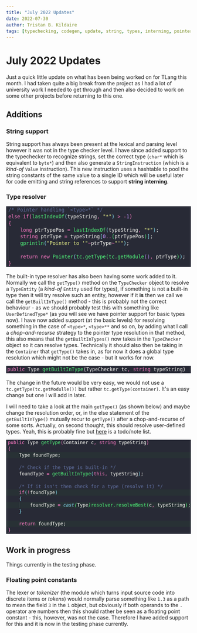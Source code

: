 ```yaml
---
title: "July 2022 Updates"
date: 2022-07-30
author: Tristan B. Kildaire
tags: [typechecking, codegen, update, string, types, interning, pointers, floatingpoint]
---
```


# July 2022 Updates

Just a quick little update on what has been being worked on for TLang this month. I had taken quite a big break from the project
as I had a lot of university work I needed to get through and then also decided to work on some other projects before returning
to this one.

## Additions

### String support

String support has always been present at the lexical and parsing level however it was not in the type checker level. I have since
added support to the typechecker to recognize strings, set the correct type (`char*` which is equivalent to `byte*`) and then also
generate a `StringInstruction` (which is a _kind-of_ `Value` instruction). This new instruction uses a hashtable to pool the string
constants of the same value to a single ID which will be useful later for code emitting and string references to support **string interning**.

### Type resolver

![](jul_update/getBuiltIN.png)

The built-in type resolver has also been having some work added to it. Normally we call the `getType()` method on the `TypeChecker`
object to resolve a `TypeEntity` (a _kind-of_ `Entity` used for types), if something is not a built-in type then it will try
resolve such an entity, however if it **is** then we call we call the `getBuiltInType()` method - this is probably not the correct
behaviour - as we should probably test this with something like `UserDefinedType*` (as you will see we have pointer support for
basic types now). I have now added support (at the basic levels) for resolving something in the case of `<type>*`, `<type>**`
and so on, by adding what I call a _chop-and-recurse_ strategy to the pointer type resolution in that method, this also means
that the `getBuiltInTypes()` now takes in the `TypeChecker` object so it can resolve types. Technically it should also then be
taking in the `Container` that `getType()` takes in, as for now it does a global type resolution which might not be the case -
but it works for now.

![](jul_update/get_header.png)

The change in the future would be very easy, we would not use a `tc.getType(tc.getModulle())` but rather `tc.getType(container)`. It's an easy change but one
I will add in later.

I will need to take a look at the main `getType()` (as shown below) and maybe change the resolution order, or, in the else statement
of the `getBuiltInType()` mutually recur to `getType()` after a chop-and-recurse of some sorts. Actually, on second thought, this should
resolve user-defined types. Yeah, this is probably fine but [here](http://deavmi.assigned.network/git/tlang/tlang/issues/1) is a todo/note
list.

![](jul_update/type_res.png)

## Work in progress

Things currently in the testing phase.

### Floating point constants

The lexer or _tokenizer_ (the module which turns input source code into discrete items or _tokens_) would normally parse something
like `1.3` as a path to mean the field `3` in the `1` object, but obviously if both operands to the `.` operator are numbers then this
should rather be seen as a floating point constant - this, however, was not the case. Therefore I have added support for this and it
is now in the testing phase currently.